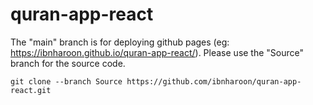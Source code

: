 # quran-app-react
The "main" branch is for deploying github pages (eg: https://ibnharoon.github.io/quran-app-react/). Please use the "Source" branch for the source code.

`git clone --branch Source https://github.com/ibnharoon/quran-app-react.git`
